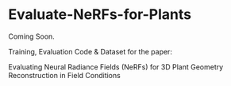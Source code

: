 # Evaluate-NeRFs-for-Plants

Coming Soon.

Training, Evaluation Code & Dataset for the paper:

Evaluating Neural Radiance Fields (NeRFs) for 3D Plant Geometry Reconstruction in Field Conditions


